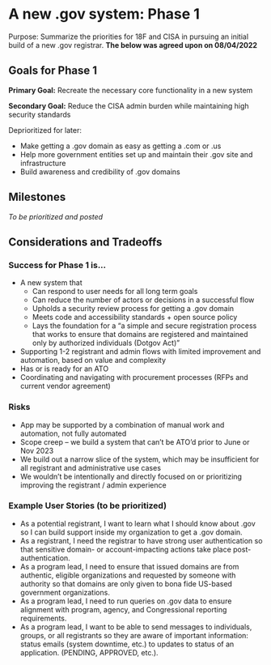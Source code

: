 # A new .gov system: Phase 1
Purpose: Summarize the priorities for 18F and CISA in pursuing an initial build of a new .gov registrar.
**The below was agreed upon on 08/04/2022**

## Goals for Phase 1
**Primary Goal:** Recreate the necessary core functionality in a new system

**Secondary Goal:** Reduce the CISA admin burden while maintaining high security standards

Deprioritized for later:
* Make getting a .gov domain as easy as getting a .com or .us 
* Help more government entities set up and maintain their .gov site and infrastructure
* Build awareness and credibility of .gov domains

## Milestones
_To be prioritized and posted_

## Considerations and Tradeoffs
### Success for Phase 1 is...
* A new system that 
  * Can respond to user needs for all long term goals
  * Can reduce the number of actors or decisions in a successful flow
  * Upholds a security review process for getting a .gov domain
  * Meets code and accessibility standards + open source policy
  * Lays the foundation for a “a simple and secure registration process that works to ensure that domains are registered and maintained only by authorized individuals (Dotgov Act)”
* Supporting 1-2 registrant and admin flows with limited improvement and automation, based on value and complexity
* Has or is ready for an ATO
* Coordinating and navigating with procurement processes (RFPs and current vendor agreement) 

### Risks 
* App may be supported by a combination of manual work and automation, not fully automated
* Scope creep – we build a system that can’t be ATO’d prior to June or Nov 2023
* We build out a narrow slice of the system, which may be insufficient for all registrant and administrative use cases
* We wouldn’t be intentionally and directly focused on or prioritizing improving the registrant / admin experience 

### Example User Stories (to be prioritized)
* As a potential registrant, I want to learn what I should know about .gov so I can build support inside my organization to get a .gov domain.
* As a registrant, I need the registrar to have strong user authentication so that sensitive domain- or account-impacting actions take place post-authentication.
* As a program lead, I need to ensure that issued domains are from authentic, eligible organizations and requested by someone with authority so that domains are only given to bona fide US-based government organizations.
* As a program lead, I need to run queries on .gov data to ensure alignment with program, agency, and Congressional reporting requirements.
* As a program lead, I want to be able to send messages to individuals, groups, or all registrants so they are aware of important information: status emails (system downtime, etc.) to updates to status of an application. (PENDING, APPROVED, etc.).
